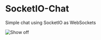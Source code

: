 # SocketIO-Chat
Simple chat using SocketIO as WebSockets


![Show off](https://user-images.githubusercontent.com/52872315/160284141-d096a330-9382-4969-aa49-e04e79a7fd56.gif)
